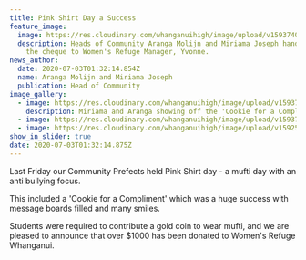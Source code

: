 ```yaml
---
title: Pink Shirt Day a Success
feature_image:
  image: https://res.cloudinary.com/whanganuihigh/image/upload/v1593740401/News/Womens_Refuge_photo_3.7.20.jpg
  description: Heads of Community Aranga Molijn and Miriama Joseph handing over
    the cheque to Women's Refuge Manager, Yvonne.
news_author:
  date: 2020-07-03T01:32:14.854Z
  name: Aranga Molijn and Miriama Joseph
  publication: Head of Community
image_gallery:
  - image: https://res.cloudinary.com/whanganuihigh/image/upload/v1593740273/News/pink_shirt_day.jpg
    description: Miriama and Aranga showing off the 'Cookie for a Compliment' board.
  - image: https://res.cloudinary.com/whanganuihigh/image/upload/v1593744030/News/Womens-Refuge-certificate-to-school.jpg
  - image: https://res.cloudinary.com/whanganuihigh/image/upload/v1592517093/Events/CroppedFocusedImage288180-PSD-MC-image-copy.jpg
show_in_slider: true
date: 2020-07-03T01:32:14.875Z
---
```

Last Friday our Community Prefects held Pink Shirt day - a mufti day with an anti bullying focus. 

This included a 'Cookie for a Compliment' which was a huge success with message boards filled and many smiles. 

Students were required to contribute a gold coin to wear mufti, and we are pleased to announce that over $1000 has been donated to Women's Refuge Whanganui. 